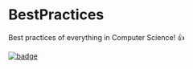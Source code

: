 # BestPractices
Best practices of everything in Computer Science! :+1: 

[![badge](https://img.shields.io/badge/BestPractices-v.0.0.1-red.svg)](https://github.com/vicky002/BestPractices)
